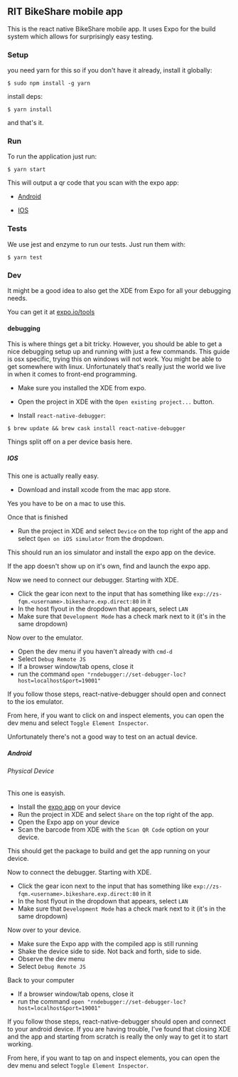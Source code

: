 ## RIT BikeShare mobile app
This is the react native BikeShare mobile app.
It uses Expo for the build system which allows for surprisingly easy testing.

### Setup
you need yarn for this so if you don't have it already, install it globally:
```
$ sudo npm install -g yarn
```

install deps:
```
$ yarn install
```
and that's it.

### Run
To run the application just run:
```
$ yarn start
```
This will output a qr code that you scan with the expo app:

- [Android](https://play.google.com/store/apps/details?id=host.exp.exponent)

- [IOS](https://itunes.apple.com/app/apple-store/id982107779)

### Tests
We use jest and enzyme to run our tests. Just run them with:
```
$ yarn test
```

### Dev
It might be a good idea to also get the XDE from Expo for all your debugging needs.

You can get it at [expo.io/tools](https://expo.io/tools)

#### debugging
This is where things get a bit tricky. However, you should be able to get a nice debugging setup up and running with just a few commands. This guide is osx specific, trying this on windows will not work. You might be able to get somewhere with linux. Unfortunately that's really just the world we live in when it comes to front-end programming.

- Make sure you installed the XDE from expo.

- Open the project in XDE with the `Open existing project...` button.

- Install `react-native-debugger`:
```
$ brew update && brew cask install react-native-debugger
```

Things split off on a per device basis here.

##### IOS
This one is actually really easy.
- Download and install xcode from the mac app store.

Yes you have to be on a mac to use this.

Once that is finished
- Run the project in XDE and select `Device` on the top right of the app and select `Open on iOS simulator` from the dropdown.

This should run an ios simulator and install the expo app on the device.

If the app doesn't show up on it's own, find and launch the expo app.

Now we need to connect our debugger. Starting with XDE.
- Click the gear icon next to the input that has something like `exp://zs-fqm.<username>.bikeshare.exp.direct:80` in it
- In the host flyout in the dropdown that appears, select `LAN`
- Make sure that `Development Mode` has a check mark next to it (it's in the same dropdown)

Now over to the emulator.
- Open the dev menu if you haven't already with `cmd-d`
- Select `Debug Remote JS`
- If a browser window/tab opens, close it
- run the command `open "rndebugger://set-debugger-loc?host=localhost&port=19001"`

If you follow those steps, react-native-debugger should open and connect to the ios emulator.

From here, if you want to click on and inspect elements, you can open the dev menu and select `Toggle Element Inspector`.

Unfortunately there's not a good way to test on an actual device.

##### Android
###### Physical Device
This one is easyish.

- Install the [expo app](https://play.google.com/store/apps/details?id=host.exp.exponent) on your device
- Run the project in XDE and select `Share` on the top right of the app.
- Open the Expo app on your device
- Scan the barcode from XDE with the `Scan QR Code` option on your device.

This should get the package to build and get the app running on your device.

Now to connect the debugger. Starting with XDE.
- Click the gear icon next to the input that has something like `exp://zs-fqm.<username>.bikeshare.exp.direct:80` in it
- In the host flyout in the dropdown that appears, select `LAN`
- Make sure that `Development Mode` has a check mark next to it (it's in the same dropdown)

Now over to your device.
- Make sure the Expo app with the compiled app is still running
- Shake the device side to side. Not back and forth, side to side.
- Observe the dev menu
- Select `Debug Remote JS`

Back to your computer
- If a browser window/tab opens, close it
- run the command `open "rndebugger://set-debugger-loc?host=localhost&port=19001"`

If you follow those steps, react-native-debugger should open and connect to your android device. If you are having trouble, I've found that closing XDE and the app and starting from scratch is really the only way to get it to start working.

From here, if you want to tap on and inspect elements, you can open the dev menu and select `Toggle Element Inspector`.
